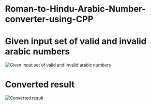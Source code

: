 # Roman-to-Hindu-Arabic-Number-converter-using-CPP



# Given input set of valid and invalid arabic numbers
![Given input set of valid and invalid arabic numbers](https://user-images.githubusercontent.com/95247831/200487920-5cb5a877-0d91-462a-b35b-c07584efc0aa.png)
# Converted result
![Converted result](https://user-images.githubusercontent.com/95247831/200487931-ccd1993b-89d5-447d-b108-dfd2374a29cc.png)
